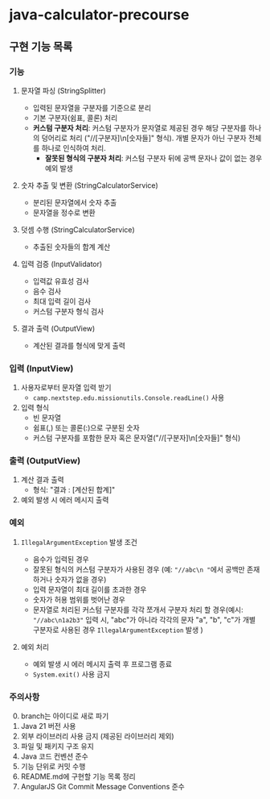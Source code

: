 # java-calculator-precourse

## 구현 기능 목록

### 기능

1. 문자열 파싱 (StringSplitter)
    - 입력된 문자열을 구분자를 기준으로 분리
    - 기본 구분자(쉼표, 콜론) 처리
    - **커스텀 구분자 처리**: 커스텀 구분자가 문자열로 제공된 경우 해당 구분자를 하나의 덩어리로 처리 ("//[구분자]\n[숫자들]" 형식). 개별 문자가 아닌 구분자 전체를 하나로 인식하여 처리.
        - **잘못된 형식의 구분자 처리**: 커스텀 구분자 뒤에 공백 문자나 값이 없는 경우 예외 발생


2. 숫자 추출 및 변환 (StringCalculatorService)
    - 분리된 문자열에서 숫자 추출
    - 문자열을 정수로 변환


3. 덧셈 수행 (StringCalculatorService)
    - 추출된 숫자들의 합계 계산


4. 입력 검증 (InputValidator)
    - 입력값 유효성 검사
    - 음수 검사
    - 최대 입력 길이 검사
    - 커스텀 구분자 형식 검사

5. 결과 출력 (OutputView)
    - 계산된 결과를 형식에 맞게 출력

### 입력 (InputView)

1. 사용자로부터 문자열 입력 받기
    - `camp.nextstep.edu.missionutils.Console.readLine()` 사용
2. 입력 형식
    - 빈 문자열
    - 쉼표(,) 또는 콜론(:)으로 구분된 숫자
    - 커스텀 구분자를 포함한 문자 혹은 문자열("//[구분자]\n[숫자들]" 형식)

### 출력 (OutputView)

1. 계산 결과 출력
    - 형식: "결과 : [계산된 합계]"
2. 예외 발생 시 에러 메시지 출력

### 예외

1. `IllegalArgumentException` 발생 조건
    - 음수가 입력된 경우
    - 잘못된 형식의 커스텀 구분자가 사용된 경우 (예: `"//abc\n "`에서 공백만 존재하거나 숫자가 없을 경우)
    - 입력 문자열이 최대 길이를 초과한 경우
    - 숫자가 허용 범위를 벗어난 경우
    - 문자열로 처리된 커스텀 구분자를 각각 쪼개서 구분자 처리 할 경우(예시: `"//abc\n1a2b3"` 입력 시, "abc"가 아니라 각각의 문자 "a", "b", "c"가 개별 구분자로 사용된
      경우 `IllegalArgumentException` 발생
      )

2. 예외 처리
    - 예외 발생 시 에러 메시지 출력 후 프로그램 종료
    - `System.exit()` 사용 금지

### 주의사항

0. branch는 아이디로 새로 파기
1. Java 21 버전 사용
2. 외부 라이브러리 사용 금지 (제공된 라이브러리 제외)
3. 파일 및 패키지 구조 유지
4. Java 코드 컨벤션 준수
5. 기능 단위로 커밋 수행
6. README.md에 구현할 기능 목록 정리
7. AngularJS Git Commit Message Conventions 준수